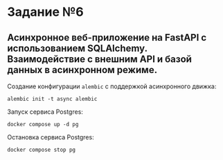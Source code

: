 # Задание №6
## Асинхронное веб-приложение на FastAPI с использованием SQLAlchemy. Взаимодействие с внешним API и базой данных в асинхронном режиме.

Создание конфигурации `alembic` с поддержкой асинхронного движка:
```shell
alembic init -t async alembic
```

Запуск сервиса Postgres:
```shell
docker compose up -d pg
```

Остановка сервиса Postgres:
```shell
docker compose stop pg
```
